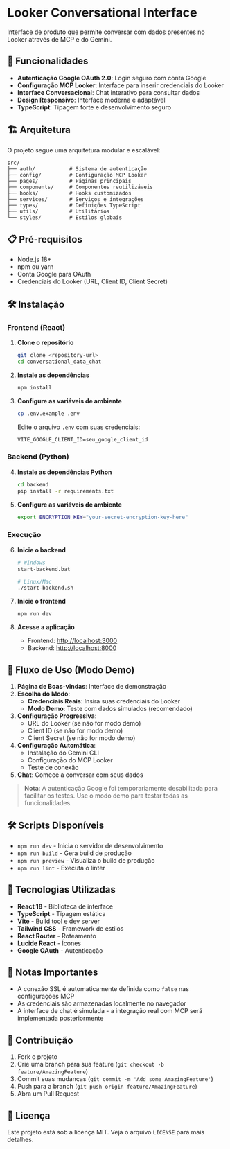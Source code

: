 # Looker Conversational Interface

Interface de produto que permite conversar com dados presentes no Looker através de MCP e do Gemini.

## 🚀 Funcionalidades

- **Autenticação Google OAuth 2.0**: Login seguro com conta Google
- **Configuração MCP Looker**: Interface para inserir credenciais do Looker
- **Interface Conversacional**: Chat interativo para consultar dados
- **Design Responsivo**: Interface moderna e adaptável
- **TypeScript**: Tipagem forte e desenvolvimento seguro

## 🏗️ Arquitetura

O projeto segue uma arquitetura modular e escalável:

```
src/
├── auth/           # Sistema de autenticação
├── config/         # Configuração MCP Looker
├── pages/          # Páginas principais
├── components/     # Componentes reutilizáveis
├── hooks/          # Hooks customizados
├── services/       # Serviços e integrações
├── types/          # Definições TypeScript
├── utils/          # Utilitários
└── styles/         # Estilos globais
```

## 📋 Pré-requisitos

- Node.js 18+ 
- npm ou yarn
- Conta Google para OAuth
- Credenciais do Looker (URL, Client ID, Client Secret)

## 🛠️ Instalação

### Frontend (React)

1. **Clone o repositório**
   ```bash
   git clone <repository-url>
   cd conversational_data_chat
   ```

2. **Instale as dependências**
   ```bash
   npm install
   ```

3. **Configure as variáveis de ambiente**
   ```bash
   cp .env.example .env
   ```
   
   Edite o arquivo `.env` com suas credenciais:
   ```env
   VITE_GOOGLE_CLIENT_ID=seu_google_client_id
   ```

### Backend (Python)

4. **Instale as dependências Python**
   ```bash
   cd backend
   pip install -r requirements.txt
   ```

5. **Configure as variáveis de ambiente**
   ```bash
   export ENCRYPTION_KEY="your-secret-encryption-key-here"
   ```

### Execução

6. **Inicie o backend**
   ```bash
   # Windows
   start-backend.bat
   
   # Linux/Mac
   ./start-backend.sh
   ```

7. **Inicie o frontend**
   ```bash
   npm run dev
   ```

8. **Acesse a aplicação**
   - Frontend: [http://localhost:3000](http://localhost:3000)
   - Backend: [http://localhost:8000](http://localhost:8000)

## 🔄 Fluxo de Uso (Modo Demo)

1. **Página de Boas-vindas**: Interface de demonstração
2. **Escolha do Modo**: 
   - **Credenciais Reais**: Insira suas credenciais do Looker
   - **Modo Demo**: Teste com dados simulados (recomendado)
3. **Configuração Progressiva**: 
   - URL do Looker (se não for modo demo)
   - Client ID (se não for modo demo)
   - Client Secret (se não for modo demo)
4. **Configuração Automática**: 
   - Instalação do Gemini CLI
   - Configuração do MCP Looker
   - Teste de conexão
5. **Chat**: Comece a conversar com seus dados

> **Nota**: A autenticação Google foi temporariamente desabilitada para facilitar os testes. Use o modo demo para testar todas as funcionalidades.

## 🛠️ Scripts Disponíveis

- `npm run dev` - Inicia o servidor de desenvolvimento
- `npm run build` - Gera build de produção
- `npm run preview` - Visualiza o build de produção
- `npm run lint` - Executa o linter

## 🎨 Tecnologias Utilizadas

- **React 18** - Biblioteca de interface
- **TypeScript** - Tipagem estática
- **Vite** - Build tool e dev server
- **Tailwind CSS** - Framework de estilos
- **React Router** - Roteamento
- **Lucide React** - Ícones
- **Google OAuth** - Autenticação

## 📝 Notas Importantes

- A conexão SSL é automaticamente definida como `false` nas configurações MCP
- As credenciais são armazenadas localmente no navegador
- A interface de chat é simulada - a integração real com MCP será implementada posteriormente

## 🤝 Contribuição

1. Fork o projeto
2. Crie uma branch para sua feature (`git checkout -b feature/AmazingFeature`)
3. Commit suas mudanças (`git commit -m 'Add some AmazingFeature'`)
4. Push para a branch (`git push origin feature/AmazingFeature`)
5. Abra um Pull Request

## 📄 Licença

Este projeto está sob a licença MIT. Veja o arquivo `LICENSE` para mais detalhes.
